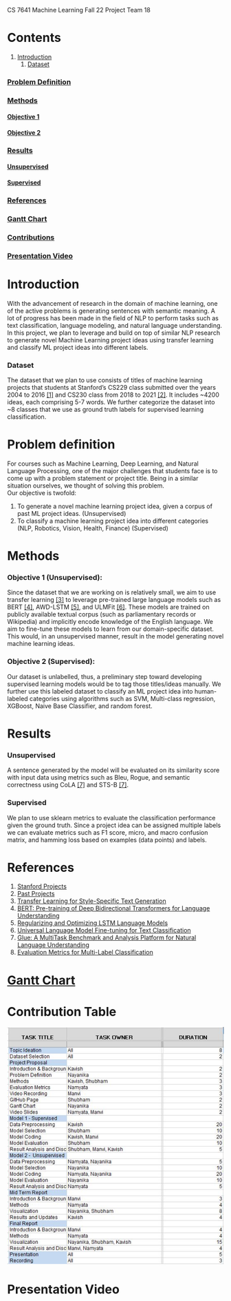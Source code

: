 CS 7641 Machine Learning Fall 22
Project Team 18

# Contents
1. [Introduction](#introduction)
    1. [Dataset](#dataset)
### [Problem Definition](#problem-definition)
### [Methods](#methods)
#### [Objective 1](#objective-1-unsupervised)
#### [Objective 2](#objective-2-supervised)
### [Results](#results)
#### [Unsupervised](#unsupervised)
#### [Supervised](#supervised)
### [References](#references)
### [Gantt Chart](#gantt-chart)
### [Contributions](#contribution-table)
### [Presentation Video](#presentation-video)

# Introduction 
With the advancement of research in the domain of machine learning, one of the active problems is generating sentences with semantic meaning. A lot of progress has been made in the field of NLP to perform tasks such as text classification, language modeling, and natural language understanding. In this project, we plan to leverage and build on top of similar NLP research to generate novel Machine Learning project ideas using transfer learning and classify ML project ideas into different labels.  


### Dataset
The dataset that we plan to use consists of titles of machine learning projects that students at Stanford’s CS229 class submitted over the years 2004 to 2016 [[1]](#references) and CS230 class from 2018 to 2021 [[2]](#references). It includes ~4200 ideas, each comprising 5-7 words. We further categorize the dataset into ~8 classes that we use as ground truth labels for supervised learning classification. 

# Problem definition 
For courses such as Machine Learning, Deep Learning, and Natural Language Processing, one of the major challenges that students face is to come up with a problem statement or project title. Being in a similar situation ourselves, we thought of solving this problem.  
Our objective is twofold:
1. To generate a novel machine learning project idea, given a corpus of past ML project ideas. (Unsupervised)
2. To classify a machine learning project idea into different categories (NLP, Robotics, Vision, Health, Finance) (Supervised)


# Methods
### Objective 1 (Unsupervised):
Since the dataset that we are working on is relatively small, we aim to use transfer learning [[3]](#references) to leverage pre-trained large language models such as BERT [[4]](#references), AWD-LSTM [[5]](#references), and ULMFit [[6]](#references). These models are trained on publicly available textual corpus (such as parliamentary records or Wikipedia) and implicitly encode knowledge of the English language. We aim to fine-tune these models to learn from our domain-specific dataset. This would, in an unsupervised manner, result in the model generating novel machine learning ideas. 
### Objective 2 (Supervised):
Our dataset is unlabelled, thus, a preliminary step toward developing supervised learning models would be to tag those titles/ideas manually. We further use this labeled dataset to classify an ML project idea into human-labeled categories using algorithms such as SVM, Multi-class regression, XGBoost, Naive Base Classifier, and random forest.


# Results

### Unsupervised

A sentence generated by the model will be evaluated on its similarity score with input data using metrics such as Bleu, Rogue, and semantic correctness using CoLA [[7]](#references) and STS-B [[7]](#references).

### Supervised

We plan to use sklearn metrics to evaluate the classification performance given the ground truth. Since a project idea can be assigned multiple labels we can evaluate metrics such as F1 score, micro, and macro confusion matrix, and hamming loss based on examples (data points) and labels.

# References

1. [Stanford Projects](https://cs229.stanford.edu/projects2016)
2. [Past Projects](http://cs230.stanford.edu/past-projects/)
3. [Transfer Learning for Style-Specific Text Generation](https://nips2018creativity.github.io/doc/Transfer%20Learning%20for%20Style-Specific%20Text%20Generation.pdf)
4. [BERT: Pre-training of Deep Bidirectional Transformers for Language Understanding](https://arxiv.org/abs/1810.04805)
5. [Regularizing and Optimizing LSTM Language Models](https://arxiv.org/abs/1708.02182v1)
6. [Universal Language Model Fine-tuning for Text Classification](https://arxiv.org/abs/1801.06146)
7. [Glue: A MultiTask Benchmark and Analysis Platform for Natural Language Understanding](https://openreview.net/pdf?id=rJ4km2R5t7)
8. [Evaluation Metrics for Multi-Label Classification](https://medium.datadriveninvestor.com/a-survey-of-evaluation-metrics-for-multilabel-classification-bb16e8cd41cd)



# [Gantt Chart](https://docs.google.com/spreadsheets/d/1Ckuu6r8BdbIab1lo3kJkdjhAnlVZ6WLj/edit#gid=422388448)

# Contribution Table

![Table](table.JPG)

# Presentation Video
